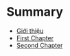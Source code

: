 # Summary

* [Giới thiệu](README.md)
* [First Chapter](chapter1.md)
* [Second Chapter](second-chapter.md)

